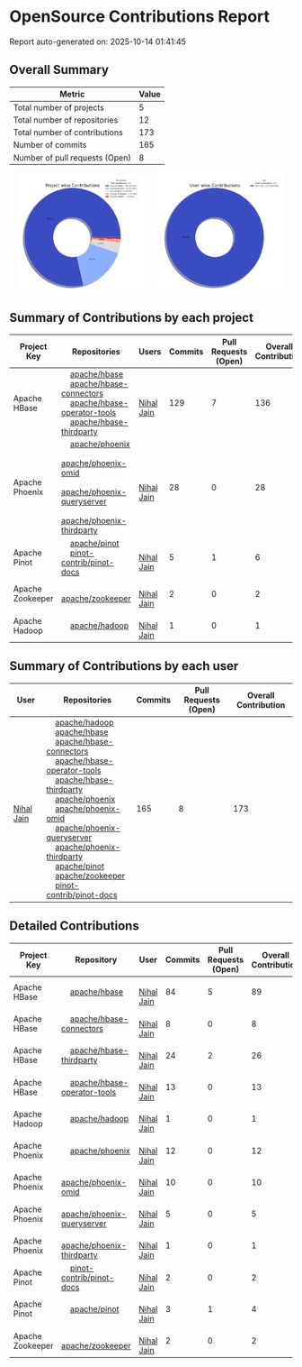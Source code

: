 # OpenSource Contributions Report

Report auto-generated on: 2025-10-14 01:41:45

## Overall Summary

| Metric | Value |
|--------|-------|
| Total number of projects | 5 |
| Total number of repositories | 12 |
| Total number of contributions | 173 |
| Number of commits | 165 |
| Number of pull requests (Open) | 8 |

<div style="display: flex; justify-content: space-around;">
  <img src="project_wise_contribution.png" alt="Project wise Contributions" style="width:45%;">
  <img src="user_wise_contribution.png" alt="User wise Contributions" style="width:45%;">
</div>

## Summary of Contributions by each project

| Project Key | Repositories | Users | Commits | Pull Requests (Open) | Overall Contribution |
|--------------|--------------|-------|---------|----------------------|----------------------|
| Apache HBase | <img src='https://avatars.githubusercontent.com/u/47359?v=4' width='12' height='12'> [apache/hbase](https://github.com/apache/hbase)<br><img src='https://avatars.githubusercontent.com/u/47359?v=4' width='12' height='12'> [apache/hbase-connectors](https://github.com/apache/hbase-connectors)<br><img src='https://avatars.githubusercontent.com/u/47359?v=4' width='12' height='12'> [apache/hbase-operator-tools](https://github.com/apache/hbase-operator-tools)<br><img src='https://avatars.githubusercontent.com/u/47359?v=4' width='12' height='12'> [apache/hbase-thirdparty](https://github.com/apache/hbase-thirdparty) | <img src='https://avatars.githubusercontent.com/u/3429351?v=4' width='12' height='12'> [Nihal Jain](https://github.com/NihalJain) | 129 | 7 | 136 |
| Apache Phoenix | <img src='https://avatars.githubusercontent.com/u/47359?v=4' width='12' height='12'> [apache/phoenix](https://github.com/apache/phoenix)<br><img src='https://avatars.githubusercontent.com/u/47359?v=4' width='12' height='12'> [apache/phoenix-omid](https://github.com/apache/phoenix-omid)<br><img src='https://avatars.githubusercontent.com/u/47359?v=4' width='12' height='12'> [apache/phoenix-queryserver](https://github.com/apache/phoenix-queryserver)<br><img src='https://avatars.githubusercontent.com/u/47359?v=4' width='12' height='12'> [apache/phoenix-thirdparty](https://github.com/apache/phoenix-thirdparty) | <img src='https://avatars.githubusercontent.com/u/3429351?v=4' width='12' height='12'> [Nihal Jain](https://github.com/NihalJain) | 28 | 0 | 28 |
| Apache Pinot | <img src='https://avatars.githubusercontent.com/u/47359?v=4' width='12' height='12'> [apache/pinot](https://github.com/apache/pinot)<br><img src='https://avatars.githubusercontent.com/u/62676312?v=4' width='12' height='12'> [pinot-contrib/pinot-docs](https://github.com/pinot-contrib/pinot-docs) | <img src='https://avatars.githubusercontent.com/u/3429351?v=4' width='12' height='12'> [Nihal Jain](https://github.com/NihalJain) | 5 | 1 | 6 |
| Apache Zookeeper | <img src='https://avatars.githubusercontent.com/u/47359?v=4' width='12' height='12'> [apache/zookeeper](https://github.com/apache/zookeeper) | <img src='https://avatars.githubusercontent.com/u/3429351?v=4' width='12' height='12'> [Nihal Jain](https://github.com/NihalJain) | 2 | 0 | 2 |
| Apache Hadoop | <img src='https://avatars.githubusercontent.com/u/47359?v=4' width='12' height='12'> [apache/hadoop](https://github.com/apache/hadoop) | <img src='https://avatars.githubusercontent.com/u/3429351?v=4' width='12' height='12'> [Nihal Jain](https://github.com/NihalJain) | 1 | 0 | 1 |

## Summary of Contributions by each user

| User | Repositories | Commits | Pull Requests (Open) | Overall Contribution |
|------|--------------|---------|----------------------|----------------------|
| <img src='https://avatars.githubusercontent.com/u/3429351?v=4' width='12' height='12'> [Nihal Jain](https://github.com/NihalJain) | <img src='https://avatars.githubusercontent.com/u/47359?v=4' width='12' height='12'> [apache/hadoop](https://github.com/apache/hadoop)<br><img src='https://avatars.githubusercontent.com/u/47359?v=4' width='12' height='12'> [apache/hbase](https://github.com/apache/hbase)<br><img src='https://avatars.githubusercontent.com/u/47359?v=4' width='12' height='12'> [apache/hbase-connectors](https://github.com/apache/hbase-connectors)<br><img src='https://avatars.githubusercontent.com/u/47359?v=4' width='12' height='12'> [apache/hbase-operator-tools](https://github.com/apache/hbase-operator-tools)<br><img src='https://avatars.githubusercontent.com/u/47359?v=4' width='12' height='12'> [apache/hbase-thirdparty](https://github.com/apache/hbase-thirdparty)<br><img src='https://avatars.githubusercontent.com/u/47359?v=4' width='12' height='12'> [apache/phoenix](https://github.com/apache/phoenix)<br><img src='https://avatars.githubusercontent.com/u/47359?v=4' width='12' height='12'> [apache/phoenix-omid](https://github.com/apache/phoenix-omid)<br><img src='https://avatars.githubusercontent.com/u/47359?v=4' width='12' height='12'> [apache/phoenix-queryserver](https://github.com/apache/phoenix-queryserver)<br><img src='https://avatars.githubusercontent.com/u/47359?v=4' width='12' height='12'> [apache/phoenix-thirdparty](https://github.com/apache/phoenix-thirdparty)<br><img src='https://avatars.githubusercontent.com/u/47359?v=4' width='12' height='12'> [apache/pinot](https://github.com/apache/pinot)<br><img src='https://avatars.githubusercontent.com/u/47359?v=4' width='12' height='12'> [apache/zookeeper](https://github.com/apache/zookeeper)<br><img src='https://avatars.githubusercontent.com/u/62676312?v=4' width='12' height='12'> [pinot-contrib/pinot-docs](https://github.com/pinot-contrib/pinot-docs) | 165 | 8 | 173 |

## Detailed Contributions

| Project Key | Repository | User | Commits | Pull Requests (Open) | Overall Contribution |
|--------------|------------|------|---------|----------------------|----------------------|
| Apache HBase | <img src='https://avatars.githubusercontent.com/u/47359?v=4' width='12' height='12'> [apache/hbase](https://github.com/apache/hbase) | <img src='https://avatars.githubusercontent.com/u/3429351?v=4' width='12' height='12'> [Nihal Jain](https://github.com/NihalJain) | 84 | 5 | 89 |
| Apache HBase | <img src='https://avatars.githubusercontent.com/u/47359?v=4' width='12' height='12'> [apache/hbase-connectors](https://github.com/apache/hbase-connectors) | <img src='https://avatars.githubusercontent.com/u/3429351?v=4' width='12' height='12'> [Nihal Jain](https://github.com/NihalJain) | 8 | 0 | 8 |
| Apache HBase | <img src='https://avatars.githubusercontent.com/u/47359?v=4' width='12' height='12'> [apache/hbase-thirdparty](https://github.com/apache/hbase-thirdparty) | <img src='https://avatars.githubusercontent.com/u/3429351?v=4' width='12' height='12'> [Nihal Jain](https://github.com/NihalJain) | 24 | 2 | 26 |
| Apache HBase | <img src='https://avatars.githubusercontent.com/u/47359?v=4' width='12' height='12'> [apache/hbase-operator-tools](https://github.com/apache/hbase-operator-tools) | <img src='https://avatars.githubusercontent.com/u/3429351?v=4' width='12' height='12'> [Nihal Jain](https://github.com/NihalJain) | 13 | 0 | 13 |
| Apache Hadoop | <img src='https://avatars.githubusercontent.com/u/47359?v=4' width='12' height='12'> [apache/hadoop](https://github.com/apache/hadoop) | <img src='https://avatars.githubusercontent.com/u/3429351?v=4' width='12' height='12'> [Nihal Jain](https://github.com/NihalJain) | 1 | 0 | 1 |
| Apache Phoenix | <img src='https://avatars.githubusercontent.com/u/47359?v=4' width='12' height='12'> [apache/phoenix](https://github.com/apache/phoenix) | <img src='https://avatars.githubusercontent.com/u/3429351?v=4' width='12' height='12'> [Nihal Jain](https://github.com/NihalJain) | 12 | 0 | 12 |
| Apache Phoenix | <img src='https://avatars.githubusercontent.com/u/47359?v=4' width='12' height='12'> [apache/phoenix-omid](https://github.com/apache/phoenix-omid) | <img src='https://avatars.githubusercontent.com/u/3429351?v=4' width='12' height='12'> [Nihal Jain](https://github.com/NihalJain) | 10 | 0 | 10 |
| Apache Phoenix | <img src='https://avatars.githubusercontent.com/u/47359?v=4' width='12' height='12'> [apache/phoenix-queryserver](https://github.com/apache/phoenix-queryserver) | <img src='https://avatars.githubusercontent.com/u/3429351?v=4' width='12' height='12'> [Nihal Jain](https://github.com/NihalJain) | 5 | 0 | 5 |
| Apache Phoenix | <img src='https://avatars.githubusercontent.com/u/47359?v=4' width='12' height='12'> [apache/phoenix-thirdparty](https://github.com/apache/phoenix-thirdparty) | <img src='https://avatars.githubusercontent.com/u/3429351?v=4' width='12' height='12'> [Nihal Jain](https://github.com/NihalJain) | 1 | 0 | 1 |
| Apache Pinot | <img src='https://avatars.githubusercontent.com/u/62676312?v=4' width='12' height='12'> [pinot-contrib/pinot-docs](https://github.com/pinot-contrib/pinot-docs) | <img src='https://avatars.githubusercontent.com/u/3429351?v=4' width='12' height='12'> [Nihal Jain](https://github.com/NihalJain) | 2 | 0 | 2 |
| Apache Pinot | <img src='https://avatars.githubusercontent.com/u/47359?v=4' width='12' height='12'> [apache/pinot](https://github.com/apache/pinot) | <img src='https://avatars.githubusercontent.com/u/3429351?v=4' width='12' height='12'> [Nihal Jain](https://github.com/NihalJain) | 3 | 1 | 4 |
| Apache Zookeeper | <img src='https://avatars.githubusercontent.com/u/47359?v=4' width='12' height='12'> [apache/zookeeper](https://github.com/apache/zookeeper) | <img src='https://avatars.githubusercontent.com/u/3429351?v=4' width='12' height='12'> [Nihal Jain](https://github.com/NihalJain) | 2 | 0 | 2 |
